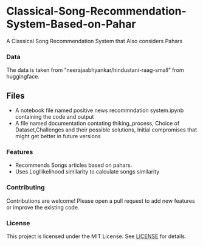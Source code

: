 # Classical-Song-Recommendation-System-Based-on-Pahar

A Classical Song Recommendation System that Also considers Pahars 

### Data
The data is taken from “neerajaabhyankar/hindustani-raag-small” from huggingface.

## Files
* A notebook file named positive news recommndation system.ipynb containing the code and output
* A file named documentation contating thiking_process, Choice of Dataset,Challenges and their possible solutions, Initial compromises that might get better in future versions

### Features
* Recommends Songs articles based on pahars.
* Uses Logllikelihood similarity to calculate songs similarity

### Contributing

Contributions are welcome! Please open a pull request to add new features or improve the existing code.

### License

This project is licensed under the MIT License. See [LICENSE](LICENSE) for details.
